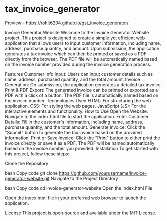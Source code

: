 # tax_invoice_generator
Preview:-
https://rohit6294.github.io/gst_invoice_generator/


Invoice Generator Website 
Welcome to the Invoice Generator Website project. This project is designed to create a simple yet efficient web application that allows users to input customer information, including name, address, purchase quantity, and amount. Upon submission, the application generates a tax invoice which can then be printed or saved as a PDF directly from the browser. The PDF file will be automatically named based on the invoice number provided during the invoice generation process.

Features
Customer Info Input: Users can input customer details such as name, address, purchased quantity, and the total amount.
Invoice Generation: On submission, the application generates a detailed tax invoice.
Print & PDF Export: The generated invoice can be printed or exported as a PDF with a click of a button. The PDF file is automatically named based on the invoice number.
Technologies Used
HTML: For structuring the web application.
CSS: For styling the web pages.
JavaScript (JS): For the interactive elements and functionality.
How to Use
Open the Website: Navigate to the index.html file to start the application.
Enter Customer Details: Fill in the customer's information, including name, address, purchase quantity, and the total amount.
Generate Invoice: Click the "Submit" button to generate the tax invoice based on the provided information.
Print or Save Invoice: Click the "Print" button to either print the invoice directly or save it as a PDF. The PDF will be named automatically based on the invoice number you provided.
Installation
To get started with this project, follow these steps:

Clone the Repository

bash
Copy code
git clone https://github.com/yourusername/invoice-generator-website.git
Navigate to the Project Directory

bash
Copy code
cd invoice-generator-website
Open the index.html File

Open the index.html file in your preferred web browser to launch the application.




License
This project is open-source and available under the MIT License.




